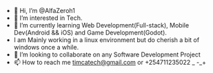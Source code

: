 - 👋 Hi, I’m @AlfaZeroh1
- 👀 I’m interested in Tech.
- 🌱 I’m currently learning Web Development(Full-stack), Mobile Dev(Android && iOS) and Game Development(Godot).
- I am Mainly working in a linux environment but do cherish a bit of windows once a while.
- 💞️ I’m looking to collaborate on any Software Development Project
- 📫 How to reach me timcatech@gmail.com or +254711235022
_
-_+


<!---
AlfaZeroh1/AlfaZeroh1 is a ✨ special ✨ repository because its `README.md` (this file) appears on your GitHub profile.
You can click the Preview link to take a look at your changes.
--->
